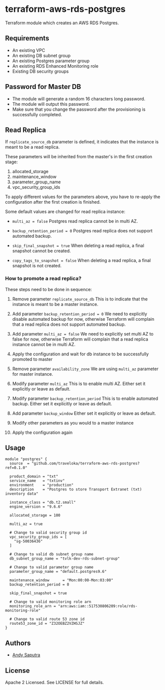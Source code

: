 terraform-aws-rds-postgres
==========================

Terraform module which creates an AWS RDS Postgres.

Requirements
------------

- An existing VPC
- An existing DB subnet group
- An existing Postgres parameter group
- An existing RDS Enhanced Monitoring role
- Existing DB security groups

Password for Master DB
----------------------

- The module will generate a random 16 characters long password.
- The module will output this password.
- Make sure that you change the password after the provisioning is successfully completed.

Read Replica
------------

If `replicate_source_db` parameter is defined, it indicates that the instance is meant to be a read replica.

These parameters will be inherited from the master's in the first creation stage:
1. allocated_storage
2. maintenance_window
3. parameter_group_name 
4. vpc_security_group_ids

To apply different values for the parameters above, you have to re-apply the configuration after the first creation is finished.

Some default values are changed for read replica instance:
- `multi_az = false`
  Postgres read replica cannot be in multi AZ.

- `backup_retention_period = 0`
  Postgres read replica does not support automated backup.

- `skip_final_snapshot = true`
  When deleting a read replica, a final snapshot cannot be created.

- `copy_tags_to_snapshot = false`
  When deleting a read replica, a final snapshot is not created.

### How to promote a read replica?

These steps need to be done in sequence:
1. Remove parameter `replicate_source_db`
   This is to indicate that the instance is meant to be a master instance.

2. Add parameter `backup_retention_period = 0`
   We need to explicitly disable automated backup for now, otherwise Terraform will complain that a read replica does not support automated backup.

3. Add parameter `multi_az = false`
   We need to explicitly set multi AZ to false for now, otherwise Terraform will complain that a read replica instance cannot be in multi AZ.

3. Apply the configuration and wait for db instance to be successfully promoted to master

4. Remove parameter `availability_zone`
   We are using `multi_az` parameter for master instance.

6. Modify parameter `multi_az`
   This is to enable multi AZ. Either set it explicitly or leave as default.

7. Modify parameter `backup_retention_period`
   This is to enable automated backup. Either set it explicitly or leave as default.

8. Add parameter `backup_window`
   Either set it explicitly or leave as default.

9. Modify other parameters as you would to a master instance

10. Apply the configuration again

Usage
-----

```hcl
module "postgres" {
  source  = "github.com/traveloka/terraform-aws-rds-postgres?ref=0.1.0"

  product_domain = "txt"
  service_name   = "txtinv"
  environment    = "production"
  description    = "Postgres to store Transport Extranet (txt) inventory data"

  instance_class = "db.t2.small"
  engine_version = "9.6.6"

  allocated_storage = 100

  multi_az = true

  # Change to valid security group id
  vpc_security_group_ids = [
    "sg-50036436"
  ]

  # Change to valid db subnet group name
  db_subnet_group_name = "tvlk-dev-rds-subnet-group"

  # Change to valid parameter group name
  parameter_group_name = "default.postgres9.6"

  maintenance_window      = "Mon:00:00-Mon:03:00"
  backup_retention_period = 0

  skip_final_snapshot = true

  # Change to valid monitoring role arn
  monitoring_role_arn = "arn:aws:iam::517530806209:role/rds-monitoring-role"

  # Change to valid route 53 zone id
  route53_zone_id = "Z32OEBZ2VZHSJZ"
}
```

Authors
-------

- [Andy Saputra](https://github.com/andysaputra)

License
-------

Apache 2 Licensed. See LICENSE for full details.
